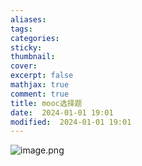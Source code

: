 ```yaml
---
aliases: 
tags: 
categories:
sticky:
thumbnail:
cover: 
excerpt: false
mathjax: true
comment: true
title: mooc选择题
date:  2024-01-01 19:01
modified:  2024-01-01 19:01
---
```

![image.png](https://chillcharlie-img.oss-cn-hangzhou.aliyuncs.com/image%2F2024%2F01%2F01%2F19-10-57-0c76ead1f31e116e9ae757fa9e7f98b3-20240101191056-482dcf.png)
